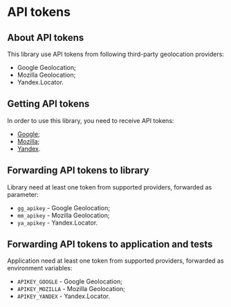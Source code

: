 # API tokens

## About API tokens

This library use API tokens from following third-party geolocation providers:

  * Google Geolocation;
  * Mozilla Geolocation;
  * Yandex.Locator.

## Getting API tokens

In order to use this library, you need to receive API tokens:

  * [Google](https://developers.google.com/maps/documentation/geolocation/get-api-key);
  * [Mozilla](https://ichnaea.readthedocs.io/en/latest/api/index.html);
  * [Yandex](https://yandex.ru/dev/locator/doc/dg/api/geolocation-api.html).

## Forwarding API tokens to library

Library need at least one token from supported providers, forwarded as parameter:

  * `gg_apikey` - Google Geolocation;
  * `mm_apikey` - Mozilla Geolocation;
  * `ya_apikey` - Yandex.Locator.

## Forwarding API tokens to application and tests

Application need at least one token from supported providers, forwarded as environment variables:

  * `APIKEY_GOOGLE` - Google Geolocation;
  * `APIKEY_MOZILLA` - Mozilla Geolocation;
  * `APIKEY_YANDEX` - Yandex.Locator.
